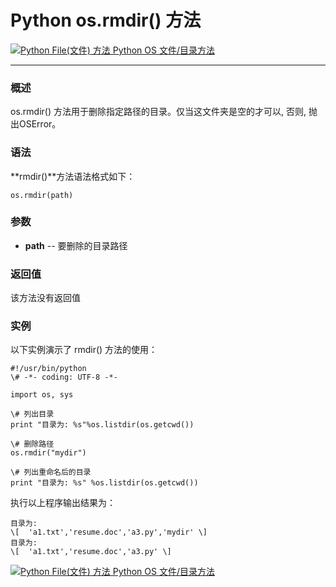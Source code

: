 Python os.rmdir() 方法
====================

 [![Python File(文件) 方法](../images/up.gif) Python OS 文件/目录方法](os-file-methods.html)

* * *

### 概述

os.rmdir() 方法用于删除指定路径的目录。仅当这文件夹是空的才可以, 否则, 抛出OSError。

### 语法

**rmdir()**方法语法格式如下：
```
os.rmdir(path)
```
### 参数

*   **path** \-\- 要删除的目录路径
    

### 返回值

该方法没有返回值

### 实例

以下实例演示了 rmdir() 方法的使用：
```
#!/usr/bin/python
\# -*- coding: UTF-8 -*-

import os, sys

\# 列出目录
print "目录为: %s"%os.listdir(os.getcwd())

\# 删除路径
os.rmdir("mydir")

\# 列出重命名后的目录
print "目录为: %s" %os.listdir(os.getcwd())
```
执行以上程序输出结果为：
```
目录为:
\[  'a1.txt','resume.doc','a3.py','mydir' \]
目录为:
\[  'a1.txt','resume.doc','a3.py' \]
```
 [![Python File(文件) 方法](../images/up.gif) Python OS 文件/目录方法](os-file-methods.html)